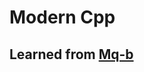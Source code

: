 <!--
 * @FilePath: README.md
 * @Author: ModestWang 1598593280@qq.com
 * @Date: 2024-11-08 17:34:23
 * @LastEditors: ModestWang
 * @LastEditTime: 2024-11-08 17:38:13
 * 2024 by ModestWang, All Rights Reserved.
 * @Descripttion:
-->
# Modern Cpp
## Learned from [Mq-b](https://github.com/Mq-b)
